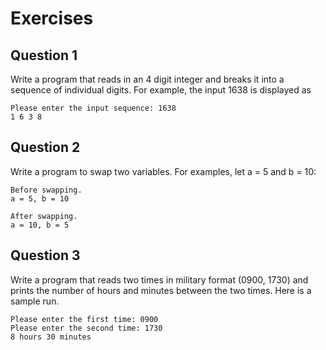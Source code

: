 # Exercises

## Question 1
Write a program that reads in an 4 digit integer and breaks it into a sequence of individual digits. For example, the input 1638 is displayed as
```
Please enter the input sequence: 1638
1 6 3 8
```

## Question 2
Write a program to swap two variables. For examples, let a = 5 and b = 10:
```
Before swapping.
a = 5, b = 10

After swapping.
a = 10, b = 5
```

## Question 3
Write a program that reads two times in military format (0900, 1730) and prints the number of hours and minutes between the two times. Here is a sample run.
```
Please enter the first time: 0900
Please enter the second time: 1730
8 hours 30 minutes
```
